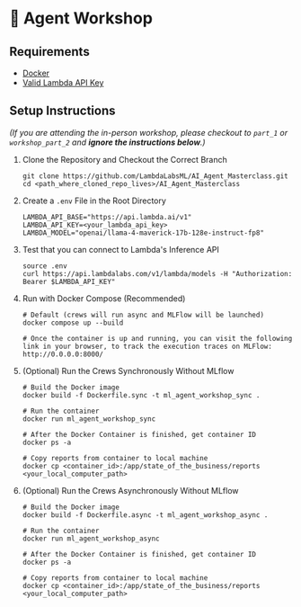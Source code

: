 # 🧠 Agent Workshop

## Requirements
- [Docker](https://www.docker.com/)
- [Valid Lambda API Key](https://lambda.ai/inference)

## Setup Instructions  
*(If you are attending the in-person workshop, please checkout to `part_1` or `workshop_part_2` and **ignore the instructions below**.)*

1. Clone the Repository and Checkout the Correct Branch
   ```
   git clone https://github.com/LambdaLabsML/AI_Agent_Masterclass.git
   cd <path_where_cloned_repo_lives>/AI_Agent_Masterclass
   ```

2. Create a `.env` File in the Root Directory
   ```
   LAMBDA_API_BASE="https://api.lambda.ai/v1"
   LAMBDA_API_KEY=<your_lambda_api_key>
   LAMBDA_MODEL="openai/llama-4-maverick-17b-128e-instruct-fp8"
   ```

3. Test that you can connect to Lambda's Inference API
   ```
   source .env
   curl https://api.lambdalabs.com/v1/lambda/models -H "Authorization: Bearer $LAMBDA_API_KEY"
   ```

4. Run with Docker Compose (Recommended)
   ```
   # Default (crews will run async and MLFlow will be launched)
   docker compose up --build

   # Once the container is up and running, you can visit the following link in your browser, to track the execution traces on MLFlow:
   http://0.0.0.0:8000/
   ```

5. (Optional) Run the Crews Synchronously Without MLflow
   ```
   # Build the Docker image
   docker build -f Dockerfile.sync -t ml_agent_workshop_sync .

   # Run the container
   docker run ml_agent_workshop_sync

   # After the Docker Container is finished, get container ID
   docker ps -a

   # Copy reports from container to local machine
   docker cp <container_id>:/app/state_of_the_business/reports <your_local_computer_path>
   ```

6. (Optional) Run the Crews Asynchronously Without MLflow
   ```
   # Build the Docker image
   docker build -f Dockerfile.async -t ml_agent_workshop_async .

   # Run the container
   docker run ml_agent_workshop_async

   # After the Docker Container is finished, get container ID
   docker ps -a

   # Copy reports from container to local machine
   docker cp <container_id>:/app/state_of_the_business/reports <your_local_computer_path>
   ```